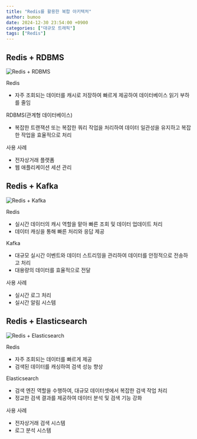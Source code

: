 ```yaml
---
title: "Redis를 활용한 복합 아키텍처"
author: bumoo
date: 2024-12-30 23:54:00 +0900
categories: ["대규모 트래픽"]
tags: ["Redis"]
---
```


## Redis + RDBMS
![Redis + RDBMS](https://github.com/user-attachments/assets/85b4e002-a329-4480-9647-d9529e706eea)

Redis
- 자주 조회되는 데이터를 캐시로 저장하여 빠르게 제공하여 데이터베이스 읽기 부하를 줄임

RDBMS(관계형 데이터베이스)
- 복잡한 트랜잭션 또는 복잡한 쿼리 작업을 처리하여 데이터 일관성을 유지하고 복잡한 작업을 효율적으로 처리

사용 사례
- 전자상거래 플랫폼
- 웹 애플리케이션 세션 관리

## Redis + Kafka
![Redis + Kafka](https://github.com/user-attachments/assets/5c8ab673-66d0-4ed8-98da-0516ad321e33)

Redis
- 실시간 데이터의 캐시 역할을 맡아 빠른 조회 및 데이터 업데이트 처리
- 데이터 캐싱을 통해 빠른 처리와 응답 제공

Kafka
- 대규모 실시간 이벤트와 데이터 스트리밍을 관리하여 데이터를 안정적으로 전송하고 처리
- 대용량의 데이터를 효율적으로 전달

사용 사례
- 실시간 로그 처리
- 실시간 알림 시스템

## Redis + Elasticsearch
![Redis + Elasticsearch](https://github.com/user-attachments/assets/00cb7e2e-8ef9-4e88-8d69-9367657969b0)

Redis
- 자주 조회되는 데이터를 빠르게 제공
- 검색된 데이터를 캐싱하여 검색 성능 향상

Elasticsearch
- 검색 엔진 역할을 수행하여, 대규모 데이터셋에서 복잡한 검색 작업 처리
- 정교한 검색 결과를 제공하여 데이터 분석 및 검색 기능 강화

사용 사례
- 전자상거래 검색 시스템
- 로그 분석 시스템
